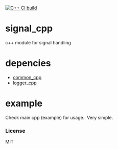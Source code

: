 [![C++ CI build](https://github.com/oskarirauta/signal_cpp/actions/workflows/build.yml/badge.svg)](https://github.com/oskarirauta/signal_cpp/actions/workflows/build.yml)

# signal_cpp
c++ module for signal handling

# depencies
 - [common_cpp](https://github.com/oskarirauta/common_cpp.git)
 - [logger_cpp](https://github.com/oskarirauta/logger_cpp.git)

# example
Check main.cpp (example) for usage.. Very simple.

### License
MIT
